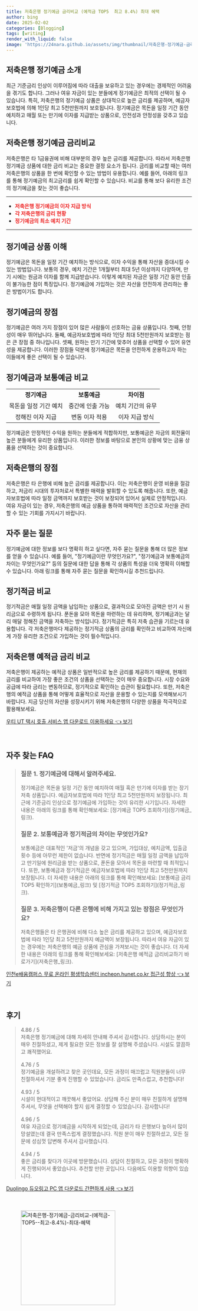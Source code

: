 ```yaml
---
title: 저축은행 정기예금 금리비교 (예적금 TOP5  최고 8.4%) 최대 혜택
author: bing
date: 2025-02-02
categories: [Blogging]
tags: [writing]
render_with_liquid: false
image: 'https://24nara.github.io/assets/img/thumbnail/저축은행-정기예금-금리비교-(예적금-TOP5--최고-8.4%)-최대-혜택.webp'
---
```



<h2 id='저축은행_정기예금_소개'>저축은행 정기예금 소개</h2>

<p>최근 기준금리 인상이 이루어짐에 따라 대출을 보유하고 있는 경우에는 경제적인 어려움을 겪기도 합니다. 그러나 여유 자금이 있는 분들에게 정기예금은 최적의 선택이 될 수 있습니다. 특히, 저축은행의 정기예금 상품은 상대적으로 높은 금리를 제공하며, 예금자보호법에 의해 1인당 최고 5천만원까지 보호됩니다. 정기예금은 목돈을 일정 기간 동안 예치하고 매월 또는 만기에 이자를 지급받는 상품으로, 안전성과 안정성을 갖추고 있습니다.</p>

<h2 id='저축은행_정기예금_금리비교'>저축은행 정기예금 금리비교</h2>

<p>저축은행은 타 1금융권에 비해 대부분의 경우 높은 금리를 제공합니다. 따라서 저축은행 정기예금 상품에 대한 금리 비교는 중요한 결정 요소가 됩니다. 금리를 비교할 때는 여러 저축은행의 상품을 한 번에 확인할 수 있는 방법이 유용합니다. 예를 들어, 아래의 링크를 통해 정기예금의 최고금리를 쉽게 확인할 수 있습니다. 비교를 통해 보다 유리한 조건의 정기예금을 찾는 것이 좋습니다.</p>

<hr />

<ul>
    <li><b><span style="color: #ee2323;">저축은행 정기예금의 이자 지급 방식</span></b></li>
    <li><b><span style="color: #ee2323;">각 저축은행의 금리 현황</span></b></li>
    <li><b><span style="color: #ee2323;">정기예금의 최소 예치 기간</span></b></li>
</ul>

<hr />

<h2 id='정기예금_상품_이해'>정기예금 상품 이해</h2>

<p>정기예금은 목돈을 일정 기간 예치하는 방식으로, 이자 수익을 통해 자산을 증대시킬 수 있는 방법입니다. 보통의 경우, 예치 기간은 1개월부터 최대 5년 이상까지 다양하며, 만기 시에는 원금과 이자를 함께 지급받습니다. 이렇게 예치된 자금은 일정 기간 동안 인출이 불가능한 점이 특징입니다. 정기예금에 가입하는 것은 자산을 안전하게 관리하는 좋은 방법이기도 합니다.</p>

<h2 id='정기예금_장점'>정기예금의 장점</h2>

<p>정기예금은 여러 가지 장점이 있어 많은 사람들이 선호하는 금융 상품입니다. 첫째, 안정성이 매우 뛰어납니다. 둘째, 예금자보호법에 따라 1인당 최대 5천만원까지 보호받는 점은 큰 장점 중 하나입니다. 셋째, 원하는 만기 기간에 맞추어 상품을 선택할 수 있어 유연성을 제공합니다. 이러한 장점들 덕분에 정기예금은 목돈을 안전하게 운용하고자 하는 이들에게 좋은 선택이 될 수 있습니다.</p>

<h2 id='정기예금과_보통예금_비교'>정기예금과 보통예금 비교</h2>

<table>
    <tr>
        <td style="text-align: center; height: 17px;"><b>정기예금</b></td>
        <td style="text-align: center; height: 17px;"><b>보통예금</b></td>
        <td style="text-align: center; height: 17px;"><b>차이점</b></td>
    </tr>
    <tr>
        <td style="text-align: center; height: 17px;">목돈을 일정 기간 예치</td>
        <td style="text-align: center; height: 17px;">중간에 인출 가능</td>
        <td style="text-align: center; height: 17px;">예치 기간의 유무</td>
    </tr>
    <tr>
        <td style="text-align: center; height: 17px;">정해진 이자 지급</td>
        <td style="text-align: center; height: 17px;">변동 이자 적용</td>
        <td style="text-align: center; height: 17px;">이자 지급 방식</td>
    </tr>
</table>

<p>정기예금은 안정적인 수익을 원하는 분들에게 적합하지만, 보통예금은 자금의 회전율이 높은 분들에게 유리한 상품입니다. 이러한 정보를 바탕으로 본인의 상황에 맞는 금융 상품을 선택하는 것이 중요합니다.</p>

<h2 id='저축은행의_장점'>저축은행의 장점</h2>

<p>저축은행은 타 은행에 비해 높은 금리를 제공합니다. 이는 저축은행이 운영 비용을 절감하고, 저금리 시대의 투자처로서 특별한 매력을 발휘할 수 있도록 해줍니다. 또한, 예금자보호법에 따라 일정 금액까지 보호받는 것이 보장되어 있어서 실제로 안정적입니다. 여유 자금이 있는 경우, 저축은행의 예금 상품을 통하여 매력적인 조건으로 자산을 관리할 수 있는 기회를 가지시기 바랍니다.</p>

<h2 id='자주_묻는_질문'>자주 묻는 질문</h2>

<p>정기예금에 대한 정보를 보다 명확히 하고 싶다면, 자주 묻는 질문을 통해 더 많은 정보를 얻을 수 있습니다. 예를 들어, "정기예금이란 무엇인가요?", "정기예금과 보통예금의 차이는 무엇인가요?" 등의 질문에 대한 답을 통해 각 상품의 특성을 더욱 명확히 이해할 수 있습니다. 아래 링크를 통해 자주 묻는 질문을 확인하시길 추천드립니다.</p>

<h2 id='정기적금_비교'>정기적금 비교</h2>

<p>정기적금은 매월 일정 금액을 납입하는 상품으로, 결과적으로 모아진 금액은 만기 시 원리금으로 수령하게 됩니다. 푼돈을 모아 목돈을 마련하는 데 유리하며, 정기예금과는 달리 매달 정해진 금액을 저축하는 방식입니다. 정기적금은 특히 저축 습관을 기르는데 유용합니다. 각 저축은행마다 제공하는 정기적금 상품의 금리를 확인하고 비교하여 자신에게 가장 유리한 조건으로 가입하는 것이 필수적입니다.</p>

<h2 id='저축은행_예적금_비교'>저축은행 예적금 금리 비교</h2>

<p>저축은행이 제공하는 예적금 상품은 일반적으로 높은 금리를 제공하기 때문에, 현재의 금리를 비교하여 가장 좋은 조건의 상품을 선택하는 것이 매우 중요합니다. 시장 수요와 공급에 따라 금리는 변동하므로, 정기적으로 확인하는 습관이 필요합니다. 또한, 저축은행의 예적금 상품을 통해 어떻게 효율적으로 자산을 운용할 수 있는지를 모색해보시기 바랍니다. 지금 당신의 자산을 성장시키기 위해 저축은행의 다양한 상품을 적극적으로 활용해보세요.</p>


<p><a class="click-button" title="우티 UT 택시 호출 서비스 앱 다운로드 이용하세요" href="https://24nara.github.io/posts/%EC%9A%B0%ED%8B%B0-UT-%ED%83%9D%EC%8B%9C-%ED%98%B8%EC%B6%9C-%EC%84%9C%EB%B9%84%EC%8A%A4-%EC%95%B1-%EB%8B%A4%EC%9A%B4%EB%A1%9C%EB%93%9C-%EC%9D%B4%EC%9A%A9%ED%95%98%EC%84%B8%EC%9A%94/" rel="dofollow">우티 UT 택시 호출 서비스 앱 다운로드 이용하세요 👈 보기</a></p><br>
<h2 id='자주_찾는_FAQ'>자주 찾는 FAQ</h2>
<div itemscope="" itemtype="https://schema.org/FAQPage"> 
<blockquote> 
<div itemscope="" itemprop="mainEntity" itemtype="https://schema.org/Question"> 
<h3 itemprop="name">질문 1. 정기예금에 대해서 알려주세요.</h3> 
<div itemscope="" itemprop="acceptedAnswer" itemtype="https://schema.org/Answer"> 
<span itemprop="text"> 
<p>정기예금은 목돈을 일정 기간 동안 예치하여 매월 혹은 만기에 이자를 받는 장기저축 상품입니다. 예금자보호법에 따라 1인당 최고 5천만원까지 보장됩니다. 최근에 기준금리 인상으로 정기예금에 가입하는 것이 유리한 시기입니다. 자세한 내용은 아래의 링크를 통해 확인해보세요: [정기예금 TOP5 조회하기](정기예금_링크).</p> 
</span> 
</div> 
</div> 

<div itemscope="" itemprop="mainEntity" itemtype="https://schema.org/Question"> 
<h3 itemprop="name">질문 2. 보통예금과 정기적금의 차이는 무엇인가요?</h3> 
<div itemscope="" itemprop="acceptedAnswer" itemtype="https://schema.org/Answer"> 
<span itemprop="text"> 
<p>보통예금은 대표적인 '저금'의 개념을 갖고 있으며, 가입대상, 예치금액, 입출금 횟수 등에 아무런 제한이 없습니다. 반면에 정기적금은 매월 일정 금액을 납입하고 만기일에 원리금을 받는 상품으로, 푼돈을 모아서 목돈을 마련할 때 최적입니다. 또한, 보통예금과 정기적금은 예금자보호법에 따라 1인당 최고 5천만원까지 보장됩니다. 더 자세한 내용은 아래의 링크를 통해 확인해보세요: [보통예금 금리 TOP5 확인하기](보통예금_링크) 및 [정기적금 TOP5 조회하기](정기적금_링크).</p> 
</span> 
</div> 
</div> 

<div itemscope="" itemprop="mainEntity" itemtype="https://schema.org/Question"> 
<h3 itemprop="name">질문 3. 저축은행이 다른 은행에 비해 가지고 있는 장점은 무엇인가요?</h3> 
<div itemscope="" itemprop="acceptedAnswer" itemtype="https://schema.org/Answer"> 
<span itemprop="text"> 
<p>저축은행들은 타 은행권에 비해 다소 높은 금리를 제공하고 있으며, 예금자보호법에 따라 1인당 최고 5천만원까지 예금액이 보장됩니다. 따라서 여유 자금이 있는 경우에는 저축은행의 예금 상품에 관심을 가져보시는 것이 좋습니다. 더 자세한 내용은 아래의 링크를 통해 확인해보세요: [저축은행 예적금 금리비교하기 바로가기](저축은행_링크).</p> 
</span> 
</div> 
</div> 

</blockquote> 
</div>
<p><a class="click-button" title="인천e배움캠퍼스 무료 온라인 평생학습센터 incheon.hunet.co.kr 접근성 향상" href="https://24nara.github.io/posts/%EC%9D%B8%EC%B2%9Ce%EB%B0%B0%EC%9B%80%EC%BA%A0%ED%8D%BC%EC%8A%A4-%EB%AC%B4%EB%A3%8C-%EC%98%A8%EB%9D%BC%EC%9D%B8-%ED%8F%89%EC%83%9D%ED%95%99%EC%8A%B5%EC%84%BC%ED%84%B0-incheon.hunet.co.kr-%EC%A0%91%EA%B7%BC%EC%84%B1-%ED%96%A5%EC%83%81/" rel="dofollow">인천e배움캠퍼스 무료 온라인 평생학습센터 incheon.hunet.co.kr 접근성 향상 👈 보기</a></p><br>
<h2 id='후기'>후기</h2>
<div itemscope itemtype="https://schema.org/Product">
  <blockquote>
  <div itemprop="review" itemscope itemtype="https://schema.org/Review">
      <div itemprop="reviewRating" itemscope itemtype="https://schema.org/Rating"> <span itemprop="ratingValue">4.86</span> / <span itemprop="bestRating">5</span> </div>
      <span itemprop="reviewBody">저축은행 정기예금에 대해 자세히 안내해 주셔서 감사합니다. 상담하시는 분이 매우 친절하셨고, 제게 필요한 모든 정보를 잘 설명해 주셨습니다. 시설도 깔끔하고 쾌적했어요.</span>
  </div>
  <br>
  <div itemprop="review" itemscope itemtype="https://schema.org/Review">
      <div itemprop="reviewRating" itemscope itemtype="https://schema.org/Rating"> <span itemprop="ratingValue">4.76</span> / <span itemprop="bestRating">5</span> </div>
      <span itemprop="reviewBody">정기예금을 개설하려고 찾은 곳인데요, 모든 과정이 매끄럽고 직원분들이 너무 친절하셔서 기분 좋게 진행할 수 있었습니다. 금리도 만족스럽고, 추천합니다!</span>
  </div>
  <br>
  <div itemprop="review" itemscope itemtype="https://schema.org/Review">
      <div itemprop="reviewRating" itemscope itemtype="https://schema.org/Rating"> <span itemprop="ratingValue">4.93</span> / <span itemprop="bestRating">5</span> </div>
      <span itemprop="reviewBody">시설이 현대적이고 깨끗해서 좋았어요. 상담해 주신 분이 매우 친절하게 설명해 주셔서, 무엇을 선택해야 할지 쉽게 결정할 수 있었습니다. 감사합니다!</span>
  </div>
  <br>
  <div itemprop="review" itemscope itemtype="https://schema.org/Review">
      <div itemprop="reviewRating" itemscope itemtype="https://schema.org/Rating"> <span itemprop="ratingValue">4.96</span> / <span itemprop="bestRating">5</span> </div>
      <span itemprop="reviewBody">여유 자금으로 정기예금을 시작하게 되었는데, 금리가 타 은행보다 높아서 많이 망설였는데 결국 만족스럽게 결정했습니다. 직원 분이 매우 친절하셨고, 모든 질문에 성심껏 답변해 주셔서 감사했습니다.</span>
  </div>
  <br>
  <div itemprop="review" itemscope itemtype="https://schema.org/Review">
      <div itemprop="reviewRating" itemscope itemtype="https://schema.org/Rating"> <span itemprop="ratingValue">4.94</span> / <span itemprop="bestRating">5</span> </div>
      <span itemprop="reviewBody">좋은 금리를 찾다가 이곳에 방문했습니다. 상담이 친절하고, 모든 과정이 명확하게 진행되어서 좋았습니다. 추천할 만한 곳입니다. 다음에도 이용할 의향이 있습니다.</span>
  </div>
  </blockquote>
</div>
<p><a class="click-button" title="Duolingo 듀오링고 PC 앱 다운로드 간편하게 사용" href="https://24nara.github.io/posts/Duolingo-%EB%93%80%EC%98%A4%EB%A7%81%EA%B3%A0-PC-%EC%95%B1-%EB%8B%A4%EC%9A%B4%EB%A1%9C%EB%93%9C-%EA%B0%84%ED%8E%B8%ED%95%98%EA%B2%8C-%EC%82%AC%EC%9A%A9/" rel="dofollow">Duolingo 듀오링고 PC 앱 다운로드 간편하게 사용 👈 보기</a></p><br>
<figure class="image"><img src="https://24nara.github.io/assets/img/thumbnail/저축은행-정기예금-금리비교-(예적금-TOP5--최고-8.4%)-최대-혜택.webp" alt="저축은행-정기예금-금리비교-(예적금-TOP5--최고-8.4%)-최대-혜택" width="256" height="256"></figure>